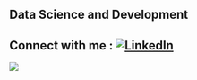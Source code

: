 ##  Data Science and Development<br>

##  Connect with me : [![LinkedIn](https://img.shields.io/badge/LinkedIn-%230077B5.svg?logo=linkedin&logoColor=white)](https://www.linkedin.com/in/soumi-sarkar14/)

![](https://github-readme-streak-stats.herokuapp.com/?user=SoumiOnGit&theme=dark&hide_border=false)<br/>

